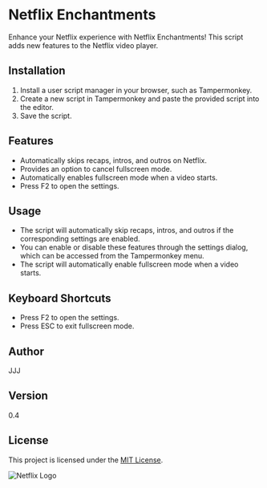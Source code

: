# Netflix Enchantments 

Enhance your Netflix experience with Netflix Enchantments! This script adds new features to the Netflix video player.

## Installation

1. Install a user script manager in your browser, such as Tampermonkey.
2. Create a new script in Tampermonkey and paste the provided script into the editor.
3. Save the script.

## Features

- Automatically skips recaps, intros, and outros on Netflix.
- Provides an option to cancel fullscreen mode.
- Automatically enables fullscreen mode when a video starts.
- Press F2 to open the settings.

## Usage

- The script will automatically skip recaps, intros, and outros if the corresponding settings are enabled.
- You can enable or disable these features through the settings dialog, which can be accessed from the Tampermonkey menu.
- The script will automatically enable fullscreen mode when a video starts.

## Keyboard Shortcuts

- Press F2 to open the settings.
- Press ESC to exit fullscreen mode.

## Author

JJJ

## Version

0.4

## License

This project is licensed under the [MIT License](https://choosealicense.com/licenses/mit/).

![Netflix Logo](https://www.google.com/s2/favicons?sz=64&domain=netflix.com)